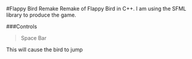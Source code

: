 #Flappy Bird Remake
Remake of Flappy Bird in C++. I am using the SFML library to produce the game.

###Controls
>Space Bar

This will cause the bird to jump
